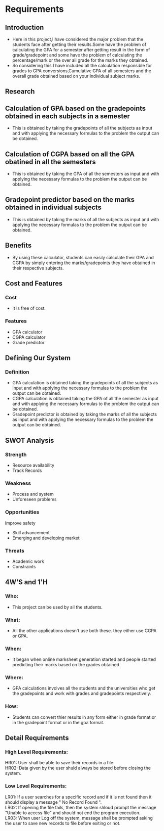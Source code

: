 # Requirements
## Introduction
* Here in this project,I have considered the major problem that the students face after getting their results.Some have the problem of calculating the GPA for a semester after getting result in the form of grade/gradepoint and some have the problem of calculating the percentage/mark or the over all grade for the marks they obtained.
* So considering this I have included all the calculation responsible for grades to GPA conversions,Cumulative GPA of all semesters and the overall grade obtained based on your individual subject marks.
## Research
## Calculation of GPA based on the gradepoints obtained in each subjects in a semester
* This is obtained by taking the gradepoints of all the subjects as input and with applying the necessary formulas to the problem the output can be obtained.
## Calculation of CGPA based on all the GPA obatined in all the semesters
* This is obtained by taking the GPA of all the semesters as input and with applying the necessary formulas to the problem the output can be obtained.
## Gradepoint predictor based on the marks obtained in individual subjects
* This is obtained by taking the marks of all the subjects as input and with applying the necessary formulas to the problem the output can be obtained.
## Benefits
* By using these calculator, students can easily calculate their GPA and CGPA by simply entering the marks/gradepoints they have obtained in their respective subjects.
## Cost and Features
### Cost
* It is free of cost.
### Features
* GPA calculator
* CGPA calculator
* Grade predictor
## Defining Our System
### Definition
* GPA calculation is obtained taking the gradepoints of all the subjects as input and with applying the necessary formulas to the problem the output can be obtained. 
* CGPA calculation is obtained taking the GPA of all the semester as input and with applying the necessary formulas to the problem the output can be obtained.
* Gradepoint predictor is obtained by taking the marks of all the subjects as input and with applying the necessary formulas to the problem the output can be obtained.
## SWOT Analysis
### Strength
* Resource availability
* Track Records
### Weakness
* Process and system
* Unforeseen problems
### Opportunities
Improve safety
* Skill advancement
* Emerging and developing market
### Threats
* Academic work
* Constraints
## 4W'S and 1'H
### Who:
* This project can be used by all the students.
### What:
* All the other applications doesn't use both these. they either use CGPA or GPA.
### When:
* It began when online marksheet generation started and people started predicting their marks based on the grades obtained.
### Where:
* GPA calculations involves all the students and the universities who get the gradepoints and work with grades and gradepoints respectively.
### How:
* Students can convert thier results in any form either in grade format or in the gradepoint format or in the gpa format.
## Detail Requirements
### High Level Requirements:
HR01: User shall be able to save their records in a file.                       
HR02: Data given by the user shuld always be stored before closing the system.                                                                           
### Low Level Requirements:
LR01: If a user searches for a specific record and if it is not found then it should display a message " No Record Found ".                    
LR02: If opening the file fails, then the system shloud prompt the message "Unable to access file" and should not end the program execution.   
LR03: When user Log off the system, message shall be prompted asking the user to save new records to file before exiting or not. 
